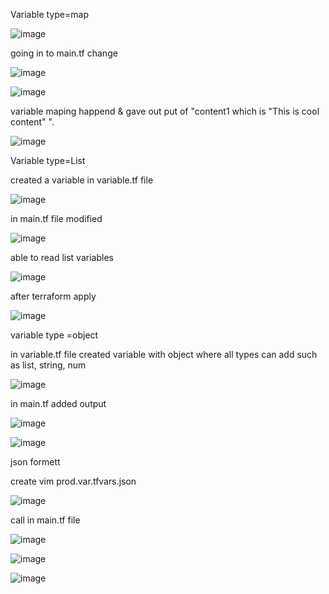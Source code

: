 
Variable type=map


![image](https://user-images.githubusercontent.com/85178565/232249948-297d03f5-6d21-4e5a-b715-a7645517ac91.png)

going in to main.tf change 

![image](https://user-images.githubusercontent.com/85178565/232251131-552dc6a9-e65b-410b-96a2-f425302dfb45.png)


![image](https://user-images.githubusercontent.com/85178565/232251200-aace3b8e-bc5f-4484-a816-64f409858ee3.png)


variable maping happend & gave out put of "content1 which is "This is cool content" ".

![image](https://user-images.githubusercontent.com/85178565/232251377-bebc6faf-23e6-4276-af38-5e922b65a436.png)


Variable type=List

created a variable in variable.tf file

![image](https://user-images.githubusercontent.com/85178565/232252701-98167934-c0c8-4d62-81d0-a0cab5e8d713.png)


in main.tf file modified 

![image](https://user-images.githubusercontent.com/85178565/232252858-805156ab-6031-4c82-8153-0d09bed69c4b.png)


able to read list variables

![image](https://user-images.githubusercontent.com/85178565/232252910-689e092d-ab86-4f23-bc75-d9b44971fa4f.png)


after terraform apply 

![image](https://user-images.githubusercontent.com/85178565/232252968-9b68b161-7c1e-47e4-96a4-e260c99d3ebd.png)


variable type =object

in variable.tf file created variable with object where all types can add such as list, string, num

![image](https://user-images.githubusercontent.com/85178565/232253383-b29964fd-cdab-4a8c-98f7-d3b17d6495bb.png)


in main.tf added output 

![image](https://user-images.githubusercontent.com/85178565/232253500-6a6232d6-45a5-48af-b494-e284a5ebc56b.png)



![image](https://user-images.githubusercontent.com/85178565/232253818-80bc94b0-d9da-47c0-874f-219c154ea498.png)


json formett

create vim prod.var.tfvars.json 

![image](https://user-images.githubusercontent.com/85178565/232254139-42e8047b-673e-442b-8086-92815c3e3b3c.png)

call in main.tf file

![image](https://user-images.githubusercontent.com/85178565/232254187-509f0c6a-1cd7-4e5b-ab05-67e6ebf1e5b6.png)


![image](https://user-images.githubusercontent.com/85178565/232254389-f43dc840-9c2a-4fc6-a689-04c0888cbd44.png)

![image](https://user-images.githubusercontent.com/85178565/232254404-edbe7abc-352e-42d5-b17f-9b371f7062a2.png)









